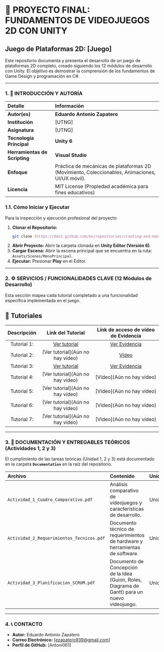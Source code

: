 # 🚀 PROYECTO FINAL: FUNDAMENTOS DE VIDEOJUEGOS 2D CON UNITY

## Juego de Plataformas 2D: [Juego]

Este repositorio documenta y presenta el desarrollo de un juego de plataformas 2D completo, creado siguiendo los 12 módulos de desarrollo con Unity. El objetivo es demostrar la comprensión de los fundamentos de Game Design y programación en C#.

---

### 1. 🎯 INTRODUCCIÓN Y AUTORÍA

| Detalle | Información |
| :--- | :--- |
| **Autor(es)** | **Eduardo Antonio Zapatero** |
| **Institución** | [UTNG] |
| **Asignatura** | [UTNG] |
| **Tecnología Principal**| **Unity 6** |
| **Herramientas de Scripting**| **Visual Studio** |
| **Enfoque** | Práctica de mecánicas de plataformas 2D (Movimiento, Coleccionables, Animaciones, UI/UX móvil). |
| **Licencia** | MIT License (Propiedad académica para fines educativos) |

### 1.1. Cómo Iniciar y Ejecutar

Para la inspección y ejecución profesional del proyecto:

1.  **Clonar el Repositorio:**
    ```bash
    git clone [https://docs.github.com/es/repositories/creating-and-managing-repositories/quickstart-for-repositories](https://docs.github.com/es/repositories/creating-and-managing-repositories/quickstart-for-repositories)
    ```
2.  **Abrir Proyecto:** Abrir la carpeta clonada en **Unity Editor (Versión 6)**.
3.  **Cargar Escena:** Abrir la escena principal que se encuentra en la ruta: `Assets/Scenes/MenuPrincipal`.
4.  **Ejecutar:** Presionar **Play** en el Editor.

---

### 2. ⚙️ SERVICIOS / FUNCIONALIDADES CLAVE (12 Módulos de Desarrollo)

Esta sección mapea cada tutorial completado a una funcionalidad específica implementada en el juego.

## 🎥 Tutoriales

| Descripción | Link del Tutorial | Link de acceso de vídeo de Evidencia |
| :---: | :---: | :---: |
| Tutorial 1: | [Ver tutorial](https://www.youtube.com/watch?v=-m7ZaHhkDAc&list=PLNEAWvYbJJ9kZpaIg2RfzAc_KZixBgchT&index=1) | [Ver Evidencia](https://drive.google.com/drive/folders/1zevTI8bFqj1VHDLKCWc3bXBiiMXIRmyx?usp=drive_link)|
| Tutorial 2: | [Ver tutorial](Aún no hay vídeo) | [Vídeo]() |
| Tutorial 3: | [Ver tutorial](https://www.youtube.com/watch?v=vlXF6XhAje8&list=PLNEAWvYbJJ9kZpaIg2RfzAc_KZixBgchT&index=3) | [Ver Evidencia](https://drive.google.com/drive/folders/1bKJorwQ1ZmKosXsD7z4a56k0pRgWl62_?usp=sharing) |
| Tutorial 4: | [Ver tutorial](Aún no hay vídeo) | [Vídeo](Aún no hay vídeo) |
| Tutorial 5: | [Ver tutorial](Aún no hay vídeo) | [Vídeo](Aún no hay vídeo) |
| Tutorial 6: | [Ver tutorial](Aún no hay vídeo) | [Vídeo](Aún no hay vídeo) |
| Tutorial 7: | [Ver tutorial](Aún no hay vídeo) | [Vídeo](Aún no hay vídeo) |

---

### 3. 📄 DOCUMENTACIÓN Y ENTREGABLES TEÓRICOS (Actividades 1, 2 y 3)

El cumplimiento de las tareas teóricas (Unidad 1, 2 y 3) está documentado en la carpeta **`Documentation`** en la raíz del repositorio.

| Archivo | Contenido | Unidades |
| :--- | :--- | :--- |
| `Actividad_1_Cuadro_Comparativo.pdf` | Análisis comparativo de videojuegos y características de desarrollo. | Unidad 1 |
| `Actividad_2_Requerimientos_Tecnicos.pdf` | Documento técnico de requerimientos de hardware y herramientas de software. | Unidad 2 |
| `Actividad_3_Planificacion_SCRUM.pdf` | Documento de Concepción de la Idea (Guion, Roles, Diagrama de Gantt) para un nuevo videojuego. | Unidad 3 |

---

### 4. 📞 CONTACTO

* **Autor:** Eduardo Antonio Zapatero
* **Correo Electrónico:** [ezapatero939@gmail.com]
* **Perfil de GitHub:** [Antoni061]

